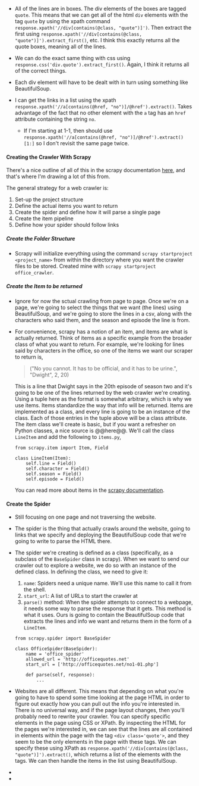 
- All of the lines are in boxes. The div elements of the boxes are tagged `quote`. This means that we can get all of the html `div` elements with the tag `quote` by using the xpath command `response.xpath('//div[contains(@class, "quote")]')`. Then extract the first using `response.xpath('//div[contains(@class, "quote")]').extract_first()`, etc. I think this exactly returns all the quote boxes, meaning all of the lines.
- We can do the exact same thing with css using `response.css('div.quote').extract_first()`. Again, I think it returns all of the correct things.
- Each div element will have to be dealt with in turn using something like BeautifulSoup.

- I can get the links in a list using the xpath `response.xpath('//a[contains(@href, "no")]/@href').extract()`. Takes advantage of the fact that no other element with the `a` tag has an `href` attribute containing the string `no`.
    - If I'm starting at 1-1, then should use `response.xpath('//a[contains(@href, "no")]/@href').extract()[1:]` so I don't revisit the same page twice.


#### Creating the Crawler With Scrapy

There's a nice outline of all of this in the scrapy documentation [here](https://doc.scrapy.org/en/0.10.3/intro/tutorial.html), and that's where I'm drawing a lot of this from.

The general strategy for a web crawler is:

1. Set-up the project structure
2. Define the actual items you want to return
3. Create the spider and define how it will parse a single page
4. Create the item pipeline
5. Define how your spider should follow links

##### Create the Folder Structure

- Scrapy will initialize everything using the command `scrapy startproject <project_name>` from within the directory where you want the crawler files to be stored. Created mine with `scrapy startproject office_crawler`.

##### Create the Item to be returned

- Ignore for now the sctual crawling from page to page. Once we're on a page, we're going to select the things that we want (the lines) using BeautifulSoup, and we're going to store the lines in a csv, along with the characters who said them, and the season and episode the line is from.
- For convenience, scrapy has a notion of an item, and items are what is actually returned.  Think of items as a specific example from the broader class of what you want to return. For example, we're looking for lines said by characters in the office, so one of the items we want our scraper to return is,

    > ("No you cannot. It has to be official, and it has to be urine.", "Dwight", 2, 20)

    This is a line that Dwight says in the 20th episode of season two and it's going to be one of the lines returned by the web crawler we're creating. Using a tuple here as the format is somewhat arbitrary, which is why we use items. Items standardize the way that info will be returned. Items are implemented as a class, and every line is going to be an instance of the class. Each of those entries in the tuple above will be a class attribute. The item class we'll create is basic, but if you want a refresher on Python classes, a nice source is @@here@@. We'll call the class `LineItem` and add the following to `items.py`,

    ```{python}
    from scrapy.item import Item, Field

    class LineItem(Item):
        self.line = Field()
        self.character = Field()
        self.season = Field()
        self.episode = Field()
    ```

    You can read more about items in the [scrapy documentation](https://doc.scrapy.org/en/latest/topics/items.html).

#### Create the Spider

- Still focusing on one page and not traversing the website.
- The spider is the thing that actually crawls around the website, going to links that we specify and deploying the BeautifulSoup code that we're going to write to parse the HTML there.
- The spider we're creating is defined as a class (specifically, as a subclass of the `BaseSpider` class in scrapy). When we want to send our crawler out to explore a website, we do so with an instance of the defined class. In defining the class, we need to give it:
    1.  `name`: Spiders need a unique name. We'll use this name to call it from the shell.
    2. `start_url`: A list of URLs to start the crawler at
    2. `parse()` method: When the spider attempts to connect to a webpage, it needs some way to parse the response that it gets. This method is what it uses. Ours is going to contain the BeautifulSoup code that extracts the lines and info we want and returns them in the form of a `LineItem`.


    ```{python}
    from scrapy.spider import BaseSpider

    class OfficeSpider(BaseSpider):
        name = 'office_spider'
        allowed_url = 'http://officequotes.net'
        start_url = ['http://officequotes.net/no1-01.php']

        def parse(self, response):
            ...
    ```
- Websites are all different. This means that depending on what you're going to have to spend some time looking at the page HTML in order to figure out exactly how you can pull out the info you're interested in. There is no universal way, and if the page layout changes, then you'll probably need to rewrite your crawler. You can specify specific elements in the page using CSS or XPath. By inspecting the HTML for the pages we're interested in, we can see that the lines are all contained in elements within the page with the tag `<div class='quote'>`, and they seem to be the only elements in the page with these tags. We can specify these using XPath as `response.xpath('//div[contains(@class, "quote")]').extract()`, which returns a list of the elements with the tags. We can then handle the items in the list using BeautifulSoup.
-
-

